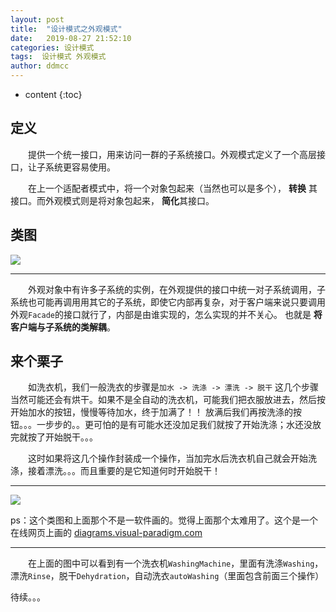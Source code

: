 ```yaml
---
layout: post
title:  "设计模式之外观模式"
date:   2019-08-27 21:52:10
categories: 设计模式
tags:  设计模式 外观模式
author: ddmcc
---
```


* content
{:toc}


## 定义

 　　提供一个统一接口，用来访问一群的子系统接口。外观模式定义了一个高层接口，让子系统更容易使用。


 　　在上一个适配者模式中，将一个对象包起来（当然也可以是多个）， **转换** 其接口。而外观模式则是将对象包起来， **简化**其接口。




## 类图

![](https://i.loli.net/2019/08/27/cKlurjJQDaGYqem.png)


---
 　　外观对象中有许多子系统的实例，在外观提供的接口中统一对子系统调用，子系统也可能再调用用其它的子系统，即使它内部再复杂，对于客户端来说只要调用外观`Facade`的接口就行了，内部是由谁实现的，怎么实现的并不关心。
也就是 **将客户端与子系统的类解耦**。



## 来个栗子

 　　如洗衣机，我们一般洗衣的步骤是`加水 -> 洗涤 -> 漂洗 -> 脱干` 这几个步骤当然可能还会有烘干。如果不是全自动的洗衣机，可能我们把衣服放进去，然后按开始加水的按钮，慢慢等待加水，终于加满了！！
放满后我们再按洗涤的按钮。。。一步步的。。更可怕的是有可能水还没加足我们就按了开始洗涤；水还没放完就按了开始脱干。。。


 　　这时如果将这几个操作封装成一个操作，当加完水后洗衣机自己就会开始洗涤，接着漂洗。。。而且重要的是它知道何时开始脱干！

---
![](https://i.loli.net/2019/08/27/K2ExBR3vu1gtWeI.png)


ps：这个类图和上面那个不是一软件画的。觉得上面那个太难用了。这个是一个在线网页上画的 [diagrams.visual-paradigm.com](https://diagrams.visual-paradigm.com/#proj=0&type=ClassDiagram)

---
 　　在上面的图中可以看到有一个洗衣机`WashingMachine`，里面有洗涤`Washing`，漂洗`Rinse`，脱干`Dehydration`，自动洗衣`autoWashing`（里面包含前面三个操作）


待续。。。